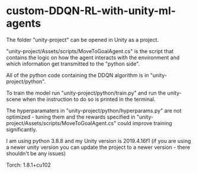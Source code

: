 # custom-DDQN-RL-with-unity-ml-agents

The folder "unity-project" can be opened in Unity as a project. 

"unity-project/Assets/scripts/MoveToGoalAgent.cs" is the script that contains the logic on how the agent interacts with the environment and which information get transmitted to the "python side".

All of the python code containing the DDQN algorithm is in "unity-project/python". 

To train the model run "unity-project/python/train.py" and run the unity-scene when the instruction to do so is printed in the terminal.

The hyperparamaters in "unity-project/python/hyperparams.py" are not optimized - tuning them and the rewards specified in "unity-project/Assets/scripts/MoveToGoalAgent.cs" could improve training significantly.

I am using python 3.8.8 and my Unity version is 2019.4.16f1 (if you are using a newer unity version you can update the project to a newer version - there shouldn't be any issues)

Torch: 1.8.1+cu102
